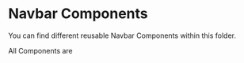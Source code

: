 <h1>Navbar Components</h1>

You can find different reusable Navbar Components within this folder.

All Components are
